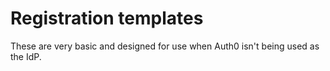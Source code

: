 # Registration templates

These are very basic and designed for use when Auth0 isn't being used as the IdP.
